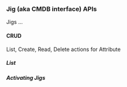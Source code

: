 ### Jig (aka CMDB interface) APIs

Jigs ... 

####  CRUD

List, Create, Read, Delete actions for Attribute


##### List

##### Activating Jigs

